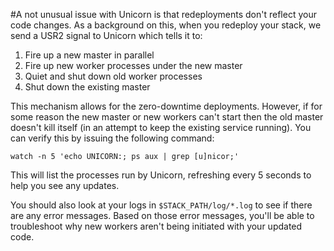 #A not unusual issue with Unicorn is that redeployments don't reflect your code changes. As a background on this, when you redeploy your stack, we send a USR2 signal to Unicorn which tells it to:

1.  Fire up a new master in parallel
2.  Fire up new worker processes under the new master
3.  Quiet and shut down old worker processes
4.  Shut down the existing master

This mechanism allows for the zero-downtime deployments. However, if for some reason the new master or new workers can't start then the old master doesn't kill itself (in an attempt to keep the existing service running). You can verify this by issuing the following command:

`watch -n 5 'echo UNICORN:; ps aux | grep [u]nicor;'`

This will list the processes run by Unicorn, refreshing every 5 seconds to help you see any updates.

You should also look at your logs in `$STACK_PATH/log/*.log` to see if there are any error messages. Based on those error messages, you'll be able to troubleshoot why new workers aren't being initiated with your updated code.
